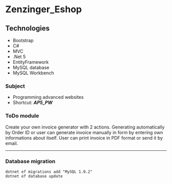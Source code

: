 # Zenzinger_Eshop
## Technologies
* Bootstrap
* C#
* MVC
* .Net 5
* EntityFramework
* MySQL database
* MySQL Workbench
### Subject
* Programming advanced websites
* Shortcut: ***AP5_PW***
### ToDo module
Create your own invoice generator with 2 actions. Generating automatically
by Order ID or user can generate invoice manually in form by entering own informations
about itself. User can print invoice in PDF format or send it by email.
***
### Database migration
``` 
dotnet ef migrations add "MySQL 1.0.2"
dotnet ef database update
```
